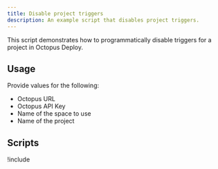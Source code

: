 ```yaml
---
title: Disable project triggers
description: An example script that disables project triggers.
---
```


This script demonstrates how to programmatically disable triggers for a project in Octopus Deploy.

## Usage

Provide values for the following:
- Octopus URL
- Octopus API Key
- Name of the space to use
- Name of the project

## Scripts

!include <disable-project-triggers-scripts>